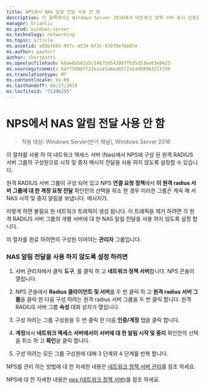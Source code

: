 ```yaml
---
title: NPS에서 NAS 알림 전달 사용 안 함
description: 이 항목에서는 Windows Server 2016에서 네트워크 정책 서버 동시 인증을 구성 하는 방법에 대 한 지침을 제공 합니다.
manager: brianlic
ms.prod: windows-server
ms.technology: networking
ms.topic: article
ms.assetid: a09bfb03-95fc-4534-bf3c-97078ef6b07e
ms.author: pashort
author: shortpatti
ms.openlocfilehash: b8ae0ab02a5c14675d543087f635d53ee63e0423
ms.sourcegitcommit: 6aff3d88ff22ea141a6ea6572a5ad8dd6321f199
ms.translationtype: MT
ms.contentlocale: ko-KR
ms.lasthandoff: 09/27/2019
ms.locfileid: "71396255"
---
```

# <a name="disable-nas-notification-forwarding-in-nps"></a>NPS에서 NAS 알림 전달 사용 안 함

>적용 대상: Windows Server(반기 채널), Windows Server 2016

이 절차를 사용 하 여 네트워크 액세스 서버 (Nas)에서 NPS에 구성 된 원격 RADIUS 서버 그룹의 구성원으로 시작 및 중지 메시지 전달을 사용 하지 않도록 설정할 수 있습니다.

원격 RADIUS 서버 그룹이 구성 되어 있고 NPS **연결 요청 정책**에서 **이 원격 radius 서버 그룹에 대 한 계정 요청 전달** 확인란의 선택을 취소 한 경우 이러한 그룹은 계속 해 서 NAS 시작 및 중지 알림을 보냅니다. 메시지가. 

이렇게 하면 불필요 한 네트워크 트래픽이 생성 됩니다. 이 트래픽을 제거 하려면 각 원격 RADIUS 서버 그룹의 개별 서버에 대 한 NAS 알림 전달을 사용 하지 않도록 설정 합니다.

이 절차를 완료 하려면의 구성원 이어야는 **관리자** 그룹입니다.

### <a name="to-disable-nas-notification-forwarding"></a>NAS 알림 전달을 사용 하지 않도록 설정 하려면

1. 서버 관리자에서 클릭 **도구**, 를 클릭 하 고 **네트워크 정책 서버**합니다. NPS 콘솔이 열립니다.

2. NPS 콘솔에서 **Radius 클라이언트 및 서버**를 두 번 클릭 하 고 **원격 radius 서버 그룹**을 클릭 한 다음 구성 하려는 원격 radius 서버 그룹을 두 번 클릭 합니다. 원격 RADIUS 서버 그룹 **속성** 대화 상자가 열립니다.

3. 구성 하려는 그룹 구성원을 두 번 클릭 한 다음 **인증/계정** 탭을 클릭 합니다.

4. **계정**에서 **네트워크 액세스 서버에서이 서버에 대 한 알림 시작 및 중지** 확인란의 선택을 취소 하 고 **확인**을 클릭 합니다.

5. 구성 하려는 모든 그룹 구성원에 대해 3 단계와 4 단계를 반복 합니다.

NPS를 관리 하는 방법에 대 한 자세한 내용은 [네트워크 정책 서버 관리](nps-manage-top.md)를 참조 하세요.

NPS에 대 한 자세한 내용은 [nps (네트워크 정책 서버)](nps-top.md)를 참조 하세요.
